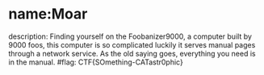 # name:Moar
description: Finding yourself on the Foobanizer9000, a computer built by 9000 foos, this computer is so complicated luckily it serves manual pages through a network service. As the old saying goes, everything you need is in the manual.
#flag: CTF{SOmething-CATastr0phic}